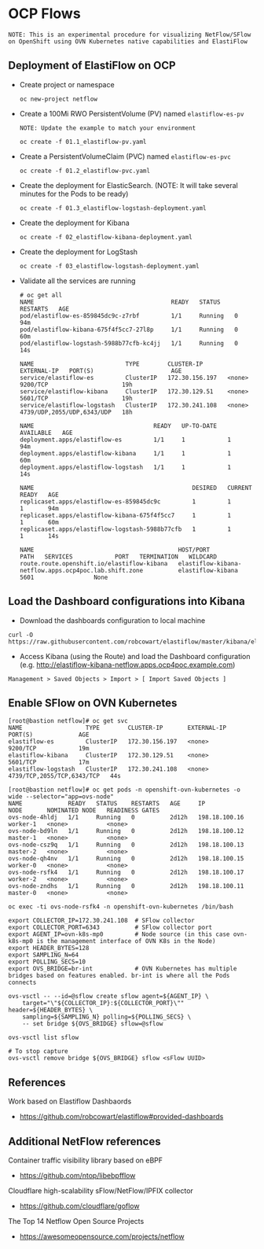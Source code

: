 # OCP Flows
```
NOTE: This is an experimental procedure for visualizing NetFlow/SFlow on OpenShift using OVN Kubernetes native capabilities and ElastiFlow
```

## Deployment of ElastiFlow on OCP
- Create project or namespace
    ```
    oc new-project netflow
    ```
- Create a 100Mi RWO PersistentVolume (PV) named `elastiflow-es-pv`
    ```
    NOTE: Update the example to match your environment

    oc create -f 01.1_elastiflow-pv.yaml
    ```
- Create a PersistentVolumeClaim (PVC) named `elastiflow-es-pvc`
    ```
    oc create -f 01.2_elastiflow-pvc.yaml
    ```
- Create the deployment for ElasticSearch. (NOTE: It will take several minutes for the Pods to be ready)
    ```
    oc create -f 01.3_elastiflow-logstash-deployment.yaml
    ```
- Create the deployment for Kibana
    ```
    oc create -f 02_elastiflow-kibana-deployment.yaml
    ```
- Create the deployment for LogStash
    ```
    oc create -f 03_elastiflow-logstash-deployment.yaml
    ```
- Validate all the services are running
    ```
    # oc get all
    NAME                                       READY   STATUS    RESTARTS   AGE
    pod/elastiflow-es-859845dc9c-z7rbf         1/1     Running   0          94m
    pod/elastiflow-kibana-675f4f5cc7-27l8p     1/1     Running   0          60m
    pod/elastiflow-logstash-5988b77cfb-kc4jj   1/1     Running   0          14s

    NAME                          TYPE        CLUSTER-IP       EXTERNAL-IP   PORT(S)                      AGE
    service/elastiflow-es         ClusterIP   172.30.156.197   <none>        9200/TCP                     19h
    service/elastiflow-kibana     ClusterIP   172.30.129.51    <none>        5601/TCP                     19h
    service/elastiflow-logstash   ClusterIP   172.30.241.108   <none>        4739/UDP,2055/UDP,6343/UDP   18h

    NAME                                  READY   UP-TO-DATE   AVAILABLE   AGE
    deployment.apps/elastiflow-es         1/1     1            1           94m
    deployment.apps/elastiflow-kibana     1/1     1            1           60m
    deployment.apps/elastiflow-logstash   1/1     1            1           14s

    NAME                                             DESIRED   CURRENT   READY   AGE
    replicaset.apps/elastiflow-es-859845dc9c         1         1         1       94m
    replicaset.apps/elastiflow-kibana-675f4f5cc7     1         1         1       60m
    replicaset.apps/elastiflow-logstash-5988b77cfb   1         1         1       14s

    NAME                                         HOST/PORT                                               PATH   SERVICES            PORT   TERMINATION   WILDCARD
    route.route.openshift.io/elastiflow-kibana   elastiflow-kibana-netflow.apps.ocp4poc.lab.shift.zone          elastiflow-kibana   5601                 None
    ```

## Load the Dashboard configurations into Kibana
- Download the dashboards configuration to local machine
```
curl -O https://raw.githubusercontent.com/robcowart/elastiflow/master/kibana/elastiflow.kibana.7.5.x.ndjson
```

- Access Kibana (using the Route) and load the Dashboard configuration (e.g. http://elastiflow-kibana-netflow.apps.ocp4poc.example.com)
```
Management > Saved Objects > Import > [ Import Saved Objects ]
```

## Enable SFlow on OVN Kubernetes
```
[root@bastion netflow]# oc get svc
NAME                  TYPE        CLUSTER-IP       EXTERNAL-IP   PORT(S)             AGE
elastiflow-es         ClusterIP   172.30.156.197   <none>        9200/TCP            19m
elastiflow-kibana     ClusterIP   172.30.129.51    <none>        5601/TCP            17m
elastiflow-logstash   ClusterIP   172.30.241.108   <none>        4739/TCP,2055/TCP,6343/TCP   44s
```

```
[root@bastion netflow]# oc get pods -n openshift-ovn-kubernetes -o wide --selector="app=ovs-node"
NAME             READY   STATUS    RESTARTS   AGE     IP              NODE       NOMINATED NODE   READINESS GATES
ovs-node-4hldj   1/1     Running   0          2d12h   198.18.100.16   worker-1   <none>           <none>
ovs-node-bd9ln   1/1     Running   0          2d12h   198.18.100.12   master-1   <none>           <none>
ovs-node-csz9q   1/1     Running   0          2d12h   198.18.100.13   master-2   <none>           <none>
ovs-node-qh4nv   1/1     Running   0          2d12h   198.18.100.15   worker-0   <none>           <none>
ovs-node-rsfk4   1/1     Running   0          2d12h   198.18.100.17   worker-2   <none>           <none>
ovs-node-zndhs   1/1     Running   0          2d12h   198.18.100.11   master-0   <none>           <none>
```

```
oc exec -ti ovs-node-rsfk4 -n openshift-ovn-kubernetes /bin/bash

export COLLECTOR_IP=172.30.241.108  # SFlow collector
export COLLECTOR_PORT=6343          # SFlow collector port
export AGENT_IP=ovn-k8s-mp0         # Node source (in this case ovn-k8s-mp0 is the management interface of OVN K8s in the Node)
export HEADER_BYTES=128
export SAMPLING_N=64
export POLLING_SECS=10
export OVS_BRIDGE=br-int            # OVN Kubernetes has multiple bridges based on features enabled. br-int is where all the Pods connects

ovs-vsctl -- --id=@sflow create sflow agent=${AGENT_IP} \
    target="\"${COLLECTOR_IP}:${COLLECTOR_PORT}\"" header=${HEADER_BYTES} \
    sampling=${SAMPLING_N} polling=${POLLING_SECS} \
    -- set bridge ${OVS_BRIDGE} sflow=@sflow

ovs-vsctl list sflow
```

```
# To stop capture
ovs-vsctl remove bridge ${OVS_BRIDGE} sflow <sFlow UUID>
```

## References

Work based on Elastiflow Dashbaords
- https://github.com/robcowart/elastiflow#provided-dashboards

## Additional NetFlow references 
Container traffic visibility library based on eBPF
- https://github.com/ntop/libebpfflow

Cloudflare high-scalability sFlow/NetFlow/IPFIX collector
- https://github.com/cloudflare/goflow

The Top 14 Netflow Open Source Projects
- https://awesomeopensource.com/projects/netflow
